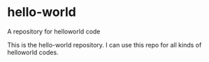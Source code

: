 # hello-world
A repository for helloworld code

This is the hello-world repository. I can use this repo for all kinds of helloworld codes.
